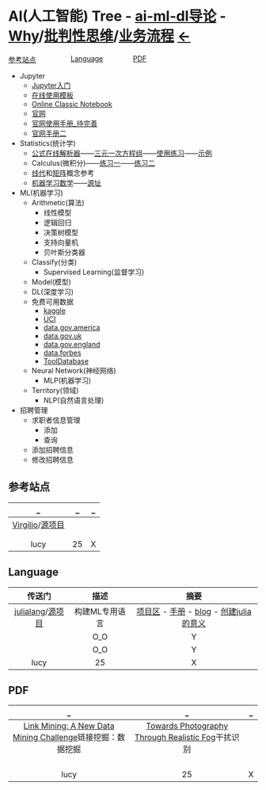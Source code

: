 

  <link rel="stylesheet" href="../../js/JQuery/treeview/jquery.treeview.css" type="text/css"/>
  <!--screen.css不要也可以-->
  <link rel="stylesheet" href="../../js/JQuery/treeview/screen.css" type="text/css"/>

  <script src="../../js/JQuery/jquery.min.js"></script>
  <!--jquery.cookie.js不要也可以-->
  <script src="../../js/JQuery/treeview/jquery.cookie.js"></script>
  <script src="../../js/JQuery/treeview/jquery.treeview.js" type="text/javascript"></script>

  <script type="text/javascript">
      $(document).ready(function(){
          $("#treeview").treeview({
              toggle: function() {
                  console.log("%s was toggled.", $(this).find(">span").text());
              }
          });
      });
  </script>

# AI(人工智能) Tree - [ai-ml-dl导论](https://github.com/neomatrix369/awesome-ai-ml-dl/blob/master/README-details.md#data) - [Why](https://en.wikipedia.org/wiki/Five_whys)/[批判性思维](https://www.callingbullshit.org/)/[业务流程](https://virgili0.github.io/Virgilio/paradiso/what-do-i-need-for-ml.html#the-three-elements) [←](index.md)

  <div><div>

  <div style="position：relative;float:left;width:25%;height:35px;"><a href="#参考站点">参考站点</a></div>

  <div style="position：relative;float:left;width:25%;height:35px;"><a href="#language">Language</a></div>

  <div style="position：relative;float:left;width:25%;height:35px;"><a href="#pdf">PDF</a></div>

  <div style="position：relative;float:left;width:25%;height:35px;"></div>

  </div></div>

  <div id="main">
    <ul id="treeview" class="filetree">       
        <li><span class="folder">Jupyter</span>
            <ul>
                <li><span class="file"><a href="https://www.dataquest.io/blog/jupyter-notebook-tutorial/">Jupyter入门</a></span></li>
                <li><span class="file"><a href="https://jupyter.org/try">在线使用模板</a></span></li>
                <li><span class="file"><a href="https://hub.gke2.mybinder.org/user/ipython-ipython-in-depth-r7m1md4e/notebooks/binder/Index.ipynb"> Online Classic Notebook</a></span></li>
                <li><span class="file"><a href="https://jupyter.org/">官网</a></span></li>
                <li><span class="file"><a href="https://github.com/jupyter-guide/jupyter-guide">官网使用手册_待完善</a></span></li>
                <li><span class="file"><a href="https://github.com/jupyter-guide/ten-rules-jupyter">官网手册二</a></span></li>
            </ul>
        </li>        
        <li><span class="folder">Statistics(统计学)</span>
            <ul>
              <li><span class="file"><a href="https://www.wolframalpha.com/">公式在线解析器</a>——<a href="https://www.wolframalpha.com/widgets/view.jsp?id=54af80f0c43c8717d710f39be0642aaa">三元一次方程组</a>——<a href="https://www.wolframalpha.com/problem-generator/">使用练习</a>——<a href="https://www.wolframalpha.com/input/?i=plot%28+%2830+-+1%29+%2F+%28t+%2B+2%29%5E1.8%2C++%2860+-+1%29+%2F+%28t+%2B+2%29%5E1.8%2C+%28200+-+1%29+%2F+%28t+%2B+2%29%5E1.8+%29+where+t%3D0..24">示例</a></span></li>
              <li><span class="file">Calculus(微积分)——<a href="https://www.math.mcgill.ca/rags/JAC/dobson/dobson.html">练习一</a>——<a href="https://tutorial.math.lamar.edu/Problems/CalcI/CalcI.aspx">练习二</a></span></li>
              <li><span class="file"><a href="http://immersivemath.com/ila/index.html">线代</a>和<a href="https://textbooks.math.gatech.edu/ila/index.html">矩阵</a>概念参考</span></li>
              <li><span class="file"><a href="https://mml-book.github.io/">机器学习数学</a>——<a href="https://github.com/mml-book/mml-book.github.io">源址</a></span></li>
            </ul>
        </li>      
        <li><span class="folder">ML(机器学习)</span>
            <ul>
                <li><span class="file">Arithmetic(算法)</span>
                    <ul>
                        <li><span class="file">线性模型</span></li>
                        <li><span class="file">逻辑回归</span></li>
                        <li><span class="file">决策树模型</span></li>
                        <li><span class="file">支持向量机</span></li>
                        <li><span class="file">贝叶斯分类器</span></li>
                    </ul>
                </li>                  
                <li><span class="file">Classify(分类)</span>
                    <ul>
                        <li><span class="file">Supervised Learning(监督学习)</span></li>
                    </ul>
                </li>                  
                <li><span class="file">Model(模型)</span></li>
                <li><span class="file">DL(深度学习)</span></li>
                <li><span class="file">免费可用数据</span>
                    <ul>
                        <li><span class="file"><a href="https://www.kaggle.com/">kaggle</a></span></li>
                        <li><span class="file"><a href="https://archive.ics.uci.edu/ml/index.php">UCI</a></span></li>
                        <li><span class="file"><a href="https://www.data.gov/">data.gov.america</a></span></li>
                        <li><span class="file"><a href="https://data.gov.uk/">data.gov.uk</a></span></li>
                        <li><span class="file"><a href="https://data.europa.eu/euodp/en/data/">data.gov.england</a></span></li>
                        <li><span class="file"><a href="https://www.forbes.com/sites/bernardmarr/2016/02/12/big-data-35-brilliant-and-free-data-sources-for-2016/?sh=426d974db54d">data.forbes</a>
                          </span></li>
                        <li><span class="file"><a href="https://wiki.digitalmethods.net/Dmi/ToolDatabase">ToolDatabase</a></span></li>
                    </ul>
                </li>                  
                <li><span class="file">Neural Network(神经网络)</span>
                    <ul>
                        <li><span class="file">MLP(机器学习)</span></li>
                    </ul>
                </li>                  
                <li><span class="file">Territory(领域)</span>
                    <ul>
                        <li><span class="file">NLP(自然语言处理)</span></li>
                    </ul>
                </li>                  
            </ul>
        </li>      
        <li><span class="folder">招聘管理</span>
            <ul id="tree">
                <li><span class="folder">求职者信息管理</span>
                    <ul>
                        <li><span class="file">添加</span></li>
                        <li><span class="file">查询</span></li>
                    </ul>
                </li>
                <li><span class="file">添加招聘信息</span></li>
                <li><span class="file">修改招聘信息</span></li>
            </ul>
        </li>
    </ul>
  </div>

## 参考站点

| _ | _ | _ |
|:---:|:---:|:---:|
| [Virgilio](https://virgili0.github.io/Virgilio/)/[源项目](https://github.com/virgili0/Virgilio) | []() | []() |
| []() | []() | []() |
| []() | []() | []() |
| lucy | 25 | X |

## Language

| 传送门 | 描述 | 摘要 |
|:---:|:---:|:---:|
| [julialang](https://julialang.org/)/[源项目](https://github.com/JuliaLang/julia) | 构建ML专用语言 | [项目区](https://github.com/JuliaLang) - [手册](https://docs.julialang.org/en/v1/) - [blog](https://julialang.org/blog/) - [创建julia的意义](https://julialang.org/blog/2017/12/ml-pl-cn/#%E4%B8%BA%E4%BB%80%E4%B9%88%E8%A6%81%E5%88%9B%E9%80%A0%E4%B8%80%E4%B8%AA%E6%96%B0%E8%AF%AD%E8%A8%80) |
| []() | O_O | Y |
| []() | O_O | Y |
| lucy | 25 | X |

## PDF

| _ | _ | _ |
|:---:|:---:|:---:|
| [Link Mining: A New Data Mining Challenge](https://citeseerx.ist.psu.edu/viewdoc/download?doi=10.1.1.93.1976&rep=rep1&type=pdf)链接挖掘：数据挖掘 | [Towards Photography Through Realistic Fog](https://web.media.mit.edu/~guysatat/fog/materials/TowardsPhotographyThroughRealisticFog.pdf)干扰识别 | []() |
| []() | []() | []() |
| []() | []() | []() |
| []() | []() | []() |
| []() | []() | []() |
| lucy | 25 | X |



